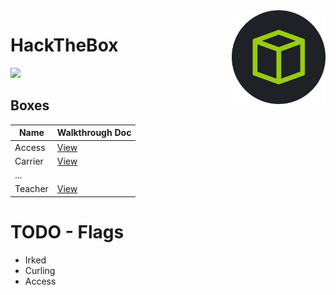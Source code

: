 <img align="right" height=150 src="./hackthebox_logo.jpg"/>

# HackTheBox
<img src="https://www.hackthebox.eu/badge/image/75726"/>


## Boxes

|   Name   |     Walkthrough Doc      |
| -------- | ------------------------ |
|  Access  | [View](Access/notes.md)  |
|  Carrier | [View](Carrier/notes.md) |
|   ...    |                          |
|  Teacher | [View](Teacher/notes.md) |


# TODO - Flags
- Irked
- Curling
- Access
